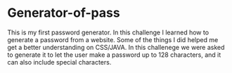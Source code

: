 # Generator-of-pass
This is my first password generator. 
In this challenge I learned how to generate a password from a website. 
Some of the things I did helped me get a better understanding on CSS/JAVA. 
In this challenege we were asked to generate it to let the user make a password up to 128 characters, and it can also include special characters. 
